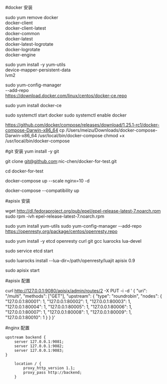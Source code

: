 #docker 安装

sudo yum remove docker \
                  docker-client \
                  docker-client-latest \
                  docker-common \
                  docker-latest \
                  docker-latest-logrotate \
                  docker-logrotate \
                  docker-engine

sudo yum install -y yum-utils \
  device-mapper-persistent-data \
  lvm2


sudo yum-config-manager \
    --add-repo \
    https://download.docker.com/linux/centos/docker-ce.repo



sudo yum install docker-ce      


sudo systemctl start docker
sudo systemctl enable docker


https://github.com/docker/compose/releases/download/1.25.1-rc1/docker-compose-Darwin-x86_64
cp /Users/meizu/Downloads/docker-compose-Darwin-x86_64 /usr/local/bin/docker-compose
chmod +x /usr/local/bin/docker-compose


#git 安装
yum install -y git

git clone git@github.com:nic-chen/docker-for-test.git

cd docker-for-test

docker-compose up --scale nginx=10 -d

docker-compose --compatibility up


#apisix 安装

wget http://dl.fedoraproject.org/pub/epel/epel-release-latest-7.noarch.rpm
sudo rpm -ivh epel-release-latest-7.noarch.rpm

sudo yum install yum-utils
sudo yum-config-manager --add-repo https://openresty.org/package/centos/openresty.repo

sudo yum install -y etcd openresty curl git gcc luarocks lua-devel

sudo service etcd start


sudo luarocks install --lua-dir=/path/openresty/luajit apisix 0.9


sudo apisix start

#apisix 配置

curl http://127.0.0.1:9080/apisix/admin/routes/2 -X PUT -i -d '
{
    "uri": "/multi",
    "methods": ["GET"],
    "upstream": {
        "type": "roundrobin",
        "nodes": {
        "127.0.0.1:80001": 1,
        "127.0.0.1:80002": 1,
        "127.0.0.1:80003": 1,
        "127.0.0.1:80004": 1,
        "127.0.0.1:80005": 1,
        "127.0.0.1:80006": 1,
        "127.0.0.1:80007": 1,
        "127.0.0.1:80008": 1,
        "127.0.0.1:80009": 1,
        "127.0.0.1:80010": 1
        }
    }
}'

#nginx 配置

    upstream backend {
        server 127.0.0.1:9081;
        server 127.0.0.1:9082;
        server 127.0.0.1:9083;
    }

        location / {
            proxy_http_version 1.1;
            proxy_pass http://backend;
        }









